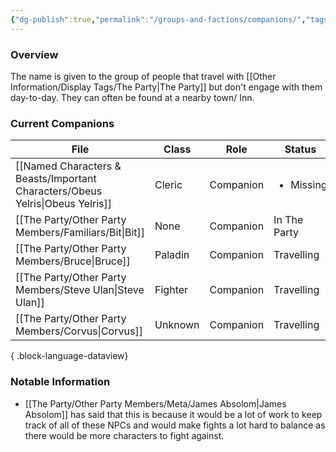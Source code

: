 ```yaml
---
{"dg-publish":true,"permalink":"/groups-and-factions/companions/","tags":["NPC","Groups"],"updated":"2025-05-30T12:45:01.701+01:00"}
---
```


### Overview
The name is given to the group of people that travel with [[Other Information/Display Tags/The Party\|The Party]] but don't engage with them day-to-day. They can often be found at a nearby town/ Inn.

### Current Companions
| File                                                                             | Class   | Role      | Status                    |
| -------------------------------------------------------------------------------- | ------- | --------- | ------------------------- |
| [[Named Characters & Beasts/Important Characters/Obeus Yelris\|Obeus Yelris]] | Cleric  | Companion | <ul><li>Missing</li></ul> |
| [[The Party/Other Party Members/Familiars/Bit\|Bit]]                          | None    | Companion | In The Party              |
| [[The Party/Other Party Members/Bruce\|Bruce]]                                | Paladin | Companion | Travelling                |
| [[The Party/Other Party Members/Steve Ulan\|Steve Ulan]]                      | Fighter | Companion | Travelling                |
| [[The Party/Other Party Members/Corvus\|Corvus]]                              | Unknown | Companion | Travelling                |

{ .block-language-dataview}

### Notable Information 
- [[The Party/Other Party Members/Meta/James Absolom\|James Absolom]] has said that this is because it would be a lot of work to keep track of all of these NPCs and would make fights a lot hard to balance as there would be more characters to fight against. 